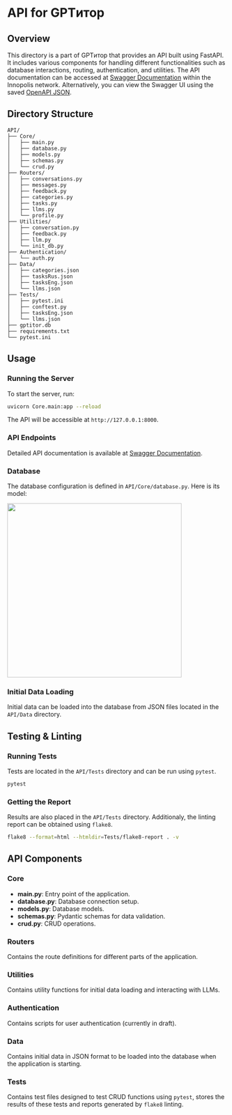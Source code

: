 # API for GPTитор

## Overview

This directory is a part of GPTитор that provides an API built using FastAPI. It includes various components for handling different functionalities such as database interactions, routing, authentication, and utilities. The API documentation can be accessed at [Swagger Documentation](http://10.100.30.244:1330/docs) within the Innopolis network. Alternatively, you can view the Swagger UI using the saved [OpenAPI JSON](openapi.json).
## Directory Structure

```
API/
├── Core/
│   ├── main.py
│   ├── database.py
│   ├── models.py
│   ├── schemas.py
│   └── crud.py
├── Routers/
│   ├── conversations.py
│   ├── messages.py
│   ├── feedback.py
│   ├── categories.py
│   ├── tasks.py
│   ├── llms.py
│   └── profile.py
├── Utilities/
│   ├── conversation.py
│   ├── feedback.py
│   ├── llm.py
│   └── init_db.py
├── Authentication/
│   └── auth.py
├── Data/
│   ├── categories.json
│   ├── tasksRus.json
│   ├── tasksEng.json
│   └── llms.json
├── Tests/
│   ├── pytest.ini
│   ├── conftest.py
│   ├── tasksEng.json
│   └── llms.json
├── gptitor.db
├── requirements.txt
└── pytest.ini
```

## Usage

### Running the Server

To start the server, run:

```sh
uvicorn Core.main:app --reload
```

The API will be accessible at `http://127.0.0.1:8000`.

### API Endpoints

Detailed API documentation is available at [Swagger Documentation](http://10.100.30.244:1330/docs).

### Database

The database configuration is defined in `API/Core/database.py`.
Here is its model:

<img src="https://gitlab.pg.innopolis.university/a.nasibullina/gptitor/-/raw/main/Diagrams/db_model.pdf" height="400">

### Initial Data Loading

Initial data can be loaded into the database from JSON files located in the `API/Data` directory.

## Testing & Linting

### Running Tests

Tests are located in the `API/Tests` directory and can be run using `pytest`.

```sh
pytest
```

### Getting the Report

Results are also placed in the `API/Tests` directory. Additionaly, the linting report can be obtained using `flake8`.

```sh
flake8 --format=html --htmldir=Tests/flake8-report . -v
```

## API Components

### Core

- **main.py**: Entry point of the application.
- **database.py**: Database connection setup.
- **models.py**: Database models.
- **schemas.py**: Pydantic schemas for data validation.
- **crud.py**: CRUD operations.

### Routers

Contains the route definitions for different parts of the application.

### Utilities

Contains utility functions for initial data loading and interacting with LLMs.

### Authentication

Contains scripts for user authentication (currently in draft).

### Data

Contains initial data in JSON format to be loaded into the database when the application is starting.

### Tests

Contains test files designed to test CRUD functions using `pytest`, stores the results of these tests and reports generated by `flake8` linting.